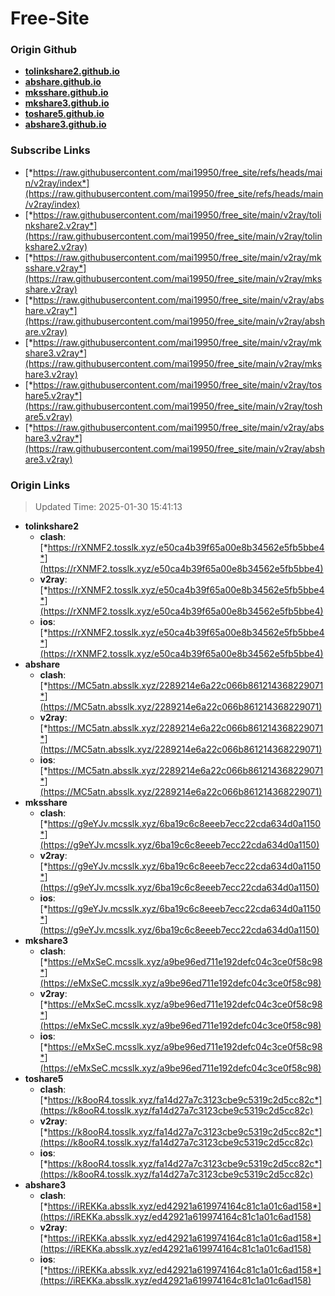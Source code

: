 # Free-Site

### Origin Github

- [**tolinkshare2.github.io**](https://github.com/tolinkshare2/tolinkshare2.github.io)
- [**abshare.github.io**](https://github.com/abshare/abshare.github.io)
- [**mksshare.github.io**](https://github.com/mksshare/mksshare.github.io)
- [**mkshare3.github.io**](https://github.com/mkshare3/mkshare3.github.io)
- [**toshare5.github.io**](https://github.com/toshare5/toshare5.github.io)
- [**abshare3.github.io**](https://github.com/abshare3/abshare3.github.io)

### Subscribe Links

- [*https://raw.githubusercontent.com/mai19950/free_site/refs/heads/main/v2ray/index*](https://raw.githubusercontent.com/mai19950/free_site/refs/heads/main/v2ray/index)
- [*https://raw.githubusercontent.com/mai19950/free_site/main/v2ray/tolinkshare2.v2ray*](https://raw.githubusercontent.com/mai19950/free_site/main/v2ray/tolinkshare2.v2ray)
- [*https://raw.githubusercontent.com/mai19950/free_site/main/v2ray/mksshare.v2ray*](https://raw.githubusercontent.com/mai19950/free_site/main/v2ray/mksshare.v2ray)
- [*https://raw.githubusercontent.com/mai19950/free_site/main/v2ray/abshare.v2ray*](https://raw.githubusercontent.com/mai19950/free_site/main/v2ray/abshare.v2ray)
- [*https://raw.githubusercontent.com/mai19950/free_site/main/v2ray/mkshare3.v2ray*](https://raw.githubusercontent.com/mai19950/free_site/main/v2ray/mkshare3.v2ray)
- [*https://raw.githubusercontent.com/mai19950/free_site/main/v2ray/toshare5.v2ray*](https://raw.githubusercontent.com/mai19950/free_site/main/v2ray/toshare5.v2ray)
- [*https://raw.githubusercontent.com/mai19950/free_site/main/v2ray/abshare3.v2ray*](https://raw.githubusercontent.com/mai19950/free_site/main/v2ray/abshare3.v2ray)

### Origin Links

> Updated Time: 2025-01-30 15:41:13

- **tolinkshare2**
  - **clash**: [*https://rXNMF2.tosslk.xyz/e50ca4b39f65a00e8b34562e5fb5bbe4*](https://rXNMF2.tosslk.xyz/e50ca4b39f65a00e8b34562e5fb5bbe4)
  - **v2ray**: [*https://rXNMF2.tosslk.xyz/e50ca4b39f65a00e8b34562e5fb5bbe4*](https://rXNMF2.tosslk.xyz/e50ca4b39f65a00e8b34562e5fb5bbe4)
  - **ios**: [*https://rXNMF2.tosslk.xyz/e50ca4b39f65a00e8b34562e5fb5bbe4*](https://rXNMF2.tosslk.xyz/e50ca4b39f65a00e8b34562e5fb5bbe4)
- **abshare**
  - **clash**: [*https://MC5atn.absslk.xyz/2289214e6a22c066b861214368229071*](https://MC5atn.absslk.xyz/2289214e6a22c066b861214368229071)
  - **v2ray**: [*https://MC5atn.absslk.xyz/2289214e6a22c066b861214368229071*](https://MC5atn.absslk.xyz/2289214e6a22c066b861214368229071)
  - **ios**: [*https://MC5atn.absslk.xyz/2289214e6a22c066b861214368229071*](https://MC5atn.absslk.xyz/2289214e6a22c066b861214368229071)
- **mksshare**
  - **clash**: [*https://g9eYJv.mcsslk.xyz/6ba19c6c8eeeb7ecc22cda634d0a1150*](https://g9eYJv.mcsslk.xyz/6ba19c6c8eeeb7ecc22cda634d0a1150)
  - **v2ray**: [*https://g9eYJv.mcsslk.xyz/6ba19c6c8eeeb7ecc22cda634d0a1150*](https://g9eYJv.mcsslk.xyz/6ba19c6c8eeeb7ecc22cda634d0a1150)
  - **ios**: [*https://g9eYJv.mcsslk.xyz/6ba19c6c8eeeb7ecc22cda634d0a1150*](https://g9eYJv.mcsslk.xyz/6ba19c6c8eeeb7ecc22cda634d0a1150)
- **mkshare3**
  - **clash**: [*https://eMxSeC.mcsslk.xyz/a9be96ed711e192defc04c3ce0f58c98*](https://eMxSeC.mcsslk.xyz/a9be96ed711e192defc04c3ce0f58c98)
  - **v2ray**: [*https://eMxSeC.mcsslk.xyz/a9be96ed711e192defc04c3ce0f58c98*](https://eMxSeC.mcsslk.xyz/a9be96ed711e192defc04c3ce0f58c98)
  - **ios**: [*https://eMxSeC.mcsslk.xyz/a9be96ed711e192defc04c3ce0f58c98*](https://eMxSeC.mcsslk.xyz/a9be96ed711e192defc04c3ce0f58c98)
- **toshare5**
  - **clash**: [*https://k8ooR4.tosslk.xyz/fa14d27a7c3123cbe9c5319c2d5cc82c*](https://k8ooR4.tosslk.xyz/fa14d27a7c3123cbe9c5319c2d5cc82c)
  - **v2ray**: [*https://k8ooR4.tosslk.xyz/fa14d27a7c3123cbe9c5319c2d5cc82c*](https://k8ooR4.tosslk.xyz/fa14d27a7c3123cbe9c5319c2d5cc82c)
  - **ios**: [*https://k8ooR4.tosslk.xyz/fa14d27a7c3123cbe9c5319c2d5cc82c*](https://k8ooR4.tosslk.xyz/fa14d27a7c3123cbe9c5319c2d5cc82c)
- **abshare3**
  - **clash**: [*https://iREKKa.absslk.xyz/ed42921a619974164c81c1a01c6ad158*](https://iREKKa.absslk.xyz/ed42921a619974164c81c1a01c6ad158)
  - **v2ray**: [*https://iREKKa.absslk.xyz/ed42921a619974164c81c1a01c6ad158*](https://iREKKa.absslk.xyz/ed42921a619974164c81c1a01c6ad158)
  - **ios**: [*https://iREKKa.absslk.xyz/ed42921a619974164c81c1a01c6ad158*](https://iREKKa.absslk.xyz/ed42921a619974164c81c1a01c6ad158)
